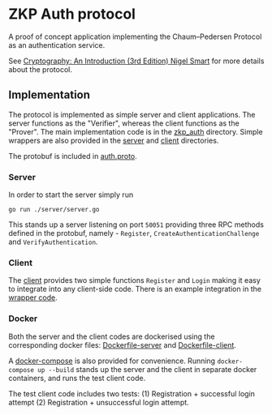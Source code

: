 # ZKP Auth protocol

A proof of concept application implementing the Chaum–Pedersen Protocol as an authentication service.

See [Cryptography: An Introduction (3rd Edition) Nigel Smart](https://www.cs.umd.edu/~waa/414-F11/IntroToCrypto.pdf) for more details about the protocol.

## Implementation

The protocol is implemented as simple server and client applications. The server functions as the "Verifier", whereas the client functions as the "Prover".
The main implementation code is in the [zkp_auth](./zkp_auth) directory. Simple wrappers are also provided in the [server](./server) and [client](./client) directories.

The protobuf is included in [auth.proto](./auth.proto).

### Server

In order to start the server simply run 

```
go run ./server/server.go
```

This stands up a server listening on port `50051` providing three RPC methods defined in the protobuf, namely - `Register`, `CreateAuthenticationChallenge` and `VerifyAuthentication`.

### Client

The [client](./zkp_auth/client.go) provides two simple functions `Register` and `Login` making it easy to integrate into any client-side code. There is an example integration in the [wrapper code](./client/client.go).

### Docker

Both the server and the client codes are dockerised using the corresponding docker files: [Dockerfile-server](./Dockerfile-server) and [Dockerfile-client](./Dockerfile-client).

A [docker-compose](./docker-compose.yml) is also provided for convenience. Running ```docker-compose up --build``` stands up the server and the client in separate docker containers, and runs the test client code. 

The test client code includes two tests: (1) Registration + successful login attempt (2) Registration + unsuccessful login attempt.

